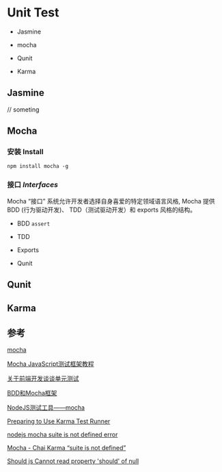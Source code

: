 # Unit Test

- Jasmine

- mocha

- Qunit

- Karma

## Jasmine

// someting

## Mocha

### 安装 Install

`npm install mocha -g`

### 接口 *Interfaces*

Mocha “接口” 系统允许开发者选择自身喜爱的特定领域语言风格, Mocha 提供 BDD (行为驱动开发)、 TDD（测试驱动开发）和 exports 风格的结构。

- BDD `assert`

- TDD

- Exports

- Qunit

## Qunit

## Karma

## 参考

[mocha](https://mochajs.org)

[Mocha JavaScript测试框架教程](http://cn.tanshuai.com/mocha-javascript-test-framework/)

[关于前端开发谈谈单元测试](http://segmentfault.com/a/1190000000317146)

[BDD和Mocha框架](http://www.moye.me/2014/11/22/bdd_mocha/)

[NodeJS测试工具——mocha](http://noscripter.github.io/2015/09/22/nodejs-test-mocha.html)

[Preparing to Use Karma Test Runner](https://www.jetbrains.com/webstorm/help/preparing-to-use-karma-test-runner.html)

[nodejs mocha suite is not defined error](http://stackoverflow.com/questions/9795254/nodejs-mocha-suite-is-not-defined-error)

[Mocha - Chai Karma “suite is not defined”](http://stackoverflow.com/questions/18963281/mocha-chai-karma-suite-is-not-defined)

[Should js Cannot read property 'should' of null](http://stackoverflow.com/questions/18102152/should-js-cannot-read-property-should-of-null)


